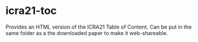 # icra21-toc
Provides an HTML version of the ICRA21 Table of Content. Can be put in the same folder as a the downloaded paper to make it web-shareable.
